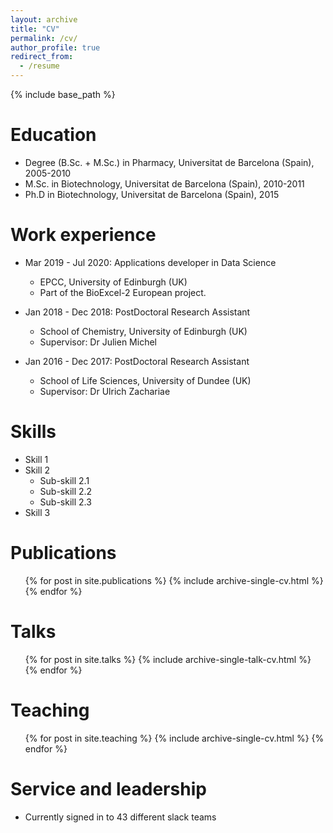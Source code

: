 ```yaml
---
layout: archive
title: "CV"
permalink: /cv/
author_profile: true
redirect_from:
  - /resume
---
```


{% include base_path %}

Education
======
* Degree (B.Sc. + M.Sc.) in Pharmacy, Universitat de Barcelona (Spain), 2005-2010
* M.Sc. in Biotechnology, Universitat de Barcelona (Spain), 2010-2011
* Ph.D in Biotechnology, Universitat de Barcelona (Spain), 2015 

Work experience
====== 

* Mar 2019 - Jul 2020: Applications developer in Data Science
  * EPCC, University of Edinburgh (UK)
  * Part of the BioExcel-2 European project.

* Jan 2018 - Dec 2018: PostDoctoral Research Assistant
  * School of Chemistry, University of Edinburgh (UK)
  * Supervisor: Dr Julien Michel 

* Jan 2016 - Dec 2017: PostDoctoral Research Assistant
  * School of Life Sciences, University of Dundee (UK)
  * Supervisor: Dr Ulrich Zachariae

  
Skills
======
* Skill 1
* Skill 2
  * Sub-skill 2.1
  * Sub-skill 2.2
  * Sub-skill 2.3
* Skill 3

Publications
======
  <ul>{% for post in site.publications %}
    {% include archive-single-cv.html %}
  {% endfor %}</ul>
  
Talks
======
  <ul>{% for post in site.talks %}
    {% include archive-single-talk-cv.html %}
  {% endfor %}</ul>
  
Teaching
======
  <ul>{% for post in site.teaching %}
    {% include archive-single-cv.html %}
  {% endfor %}</ul>
  
Service and leadership
======
* Currently signed in to 43 different slack teams
